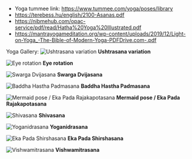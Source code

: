 - Yoga tummee link: https://www.tummee.com/yoga/poses/library
- https://terebess.hu/english/2100-Asanas.pdf
- https://nibmehub.com/opac-service/pdf/read/Hatha%20Yoga%20Illustrated.pdf
- https://mantrayogameditation.org/wp-content/uploads/2019/12/Light-on-Yoga_-The-Bible-of-Modern-Yoga-PDFDrive.com-.pdf



Yoga Gallery:
![Ushtrasana variation](image.png)
**Ushtrasana variation**

![Eye rotation](image-1.png)
**Eye rotation**

![Swarga Dvijasana](image-2.png)
**Swarga Dvijasana**

![Baddha Hastha Padmasana](image-3.png)
**Baddha Hastha Padmasana**

![Mermaid pose / Eka Pada Rajakapotasana](image-4.png)
**Mermaid pose / Eka Pada Rajakapotasana**

![Shivasana](image-5.png)
**Shivasana**

![Yoganidrasana](image-6.png)
**Yoganidrasana**

![Eka Pada Shirshasana](image-7.png)
**Eka Pada Shirshasana**

![Vishwamitrasana](image-8.png)
**Vishwamitrasana**
